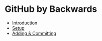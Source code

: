 # GitHub by Backwards

- [Introduction](docs/introduction.md)
- [Setup](docs/setup.md)
- [Adding & Committing](docs/adding-committing.md)